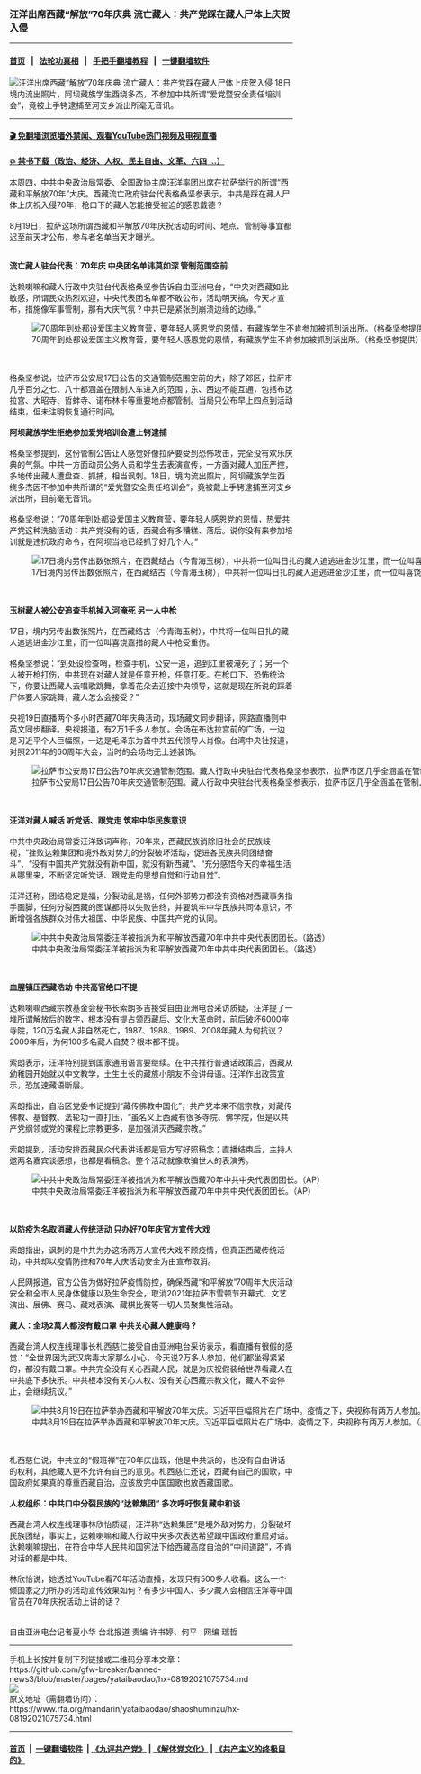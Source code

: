 ### 汪洋出席西藏“解放”70年庆典  流亡藏人：共产党踩在藏人尸体上庆贺入侵
------------------------

#### [首页](https://github.com/gfw-breaker/banned-news3/blob/master/README.md) &nbsp;&nbsp;|&nbsp;&nbsp; [法轮功真相](https://github.com/begood0513/basic/blob/master/README.md)  &nbsp;&nbsp;|&nbsp;&nbsp; [手把手翻墙教程](https://github.com/gfw-breaker/guides/wiki)  &nbsp;&nbsp;|&nbsp;&nbsp; [一键翻墙软件](https://github.com/gfw-breaker/nogfw/blob/master/README.md)  



<div id="headerimg">
 <img alt="汪洋出席西藏“解放”70年庆典  流亡藏人：共产党踩在藏人尸体上庆贺入侵" src="https://www.rfa.org/mandarin/yataibaodao/shaoshuminzu/hx-08192021075734.html/@@images/bda65ee3-d52a-4674-9198-badae7d6056e.jpeg" title="汪洋出席西藏“解放”70年庆典  流亡藏人：共产党踩在藏人尸体上庆贺入侵"/>
 <span class="lead_image_caption">
  18日境内流出照片，阿坝藏族学生西绕多杰，不参加中共所谓“爱党暨安全责任培训会”，竟被上手铐逮捕至河支乡派出所毫无音讯。
 </span>
 <!-- zoomattribute -->
</div>

<hr/>


#### [ 🎬  免翻墙浏览墙外禁闻、观看YouTube热门视频及电视直播](https://github.com/gfw-breaker/HelloWorld)

#### [ 💥  禁书下载（政治、经济、人权、民主自由、文革、六四 ...）](https://github.com/gfw-breaker/books/blob/master/README.md)

<div id="storytext">
 <p>
  本周四，中共中央政治局常委、全国政协主席汪洋率团出席在拉萨举行的所谓“西藏和平解放70年”大庆。西藏流亡政府驻台代表格桑坚参表示，中共是踩在藏人尸体上庆祝入侵70年，枪口下的藏人怎能接受被迫的感恩戴德？
  <br/>
  <br/>
  8月19日，拉萨这场所谓西藏和平解放70年庆祝活动的时间、地点、管制等事宜都迟至前天才公布，参与者名单当天才曝光。
 </p>
 <p>
 </p>
 <p>
  <br/>
  <strong>
   流亡藏人驻台代表：70年庆 中央团名单讳莫如深 管制范围空前
  </strong>
  <br/>
  <br/>
  达赖喇嘛和藏人行政中央驻台代表格桑坚参告诉自由亚洲电台，“中央对西藏如此敏感，所谓民众热烈欢迎，中央代表团名单都不敢公布，活动明天搞，今天才宣布，措施像军事管制，那有大庆气氛？中共已是紧张到崩溃边缘的边缘。”
 </p>
 <p>
 </p>
 <p>
  <figure class="image-richtext image-inline captioned" style="width:960px;">
   <img alt="70周年到处都设爱国主义教育营，要年轻人感恩党的恩情，有藏族学生不肯参加被抓到派出所。（格桑坚参提供）" src="https://www.rfa.org/mandarin/yataibaodao/shaoshuminzu/hx-08192021075734.html/2.jpg/@@images/88e810cb-9e67-4a87-bb0c-596acb7afa8b.jpeg" title="2.jpg"/>
   <figcaption class="image-caption">
    70周年到处都设爱国主义教育营，要年轻人感恩党的恩情，有藏族学生不肯参加被抓到派出所。（格桑坚参提供）
   </figcaption>
   <small>
   </small>
  </figure>
  <br/>
  <br/>
  格桑坚参说，拉萨市公安局17日公告的交通管制范围空前的大，除了郊区，拉萨市几乎百分之七、八十都涵盖在限制人车进入的范围；东、西边不能互通，包括布达拉宫、大昭寺、哲蚌寺、诺布林卡等重要地点都管制。当局只公布早上四点到活动结束，但未注明恢复通行时间。
  <br/>
  <br/>
  <strong>
   阿坝藏族学生拒绝参加爱党培训会遭上铐逮捕
  </strong>
  <br/>
  <br/>
  格桑坚参提到，这份管制公告让人感觉好像拉萨要受到恐怖攻击，完全没有欢乐庆典的气氛。中共一方面动员公务人员和学生去表演宣传，一方面对藏人加压严控，多地传出藏人遭盘查、抓捕，相当讽刺。18日，境内流出照片，阿坝藏族学生西绕多杰因不参加中共所谓的“爱党暨安全责任培训会”，竟被戴上手铐逮捕至河支乡派出所，目前毫无音讯。
  <br/>
  <br/>
  格桑坚参说：“70周年到处都设爱国主义教育营，要年轻人感恩党的恩情，热爱共产党这种洗脑活动：共产党没有的话，西藏会有多糟糕、落后。说你没有来参加培训就是违抗政府命令，在阿坝当地已经抓了好几个人。”
 </p>
 <p>
 </p>
 <p>
  <figure class="image-richtext image-inline captioned" style="width:1500px;">
   <img alt="17日境内另传出数张照片，在西藏结古（今青海玉树），中共将一位叫日扎的藏人追逃进金沙江里，而一位叫喜饶嘉措的藏人中枪受重伤。（格桑坚参提供）" src="https://www.rfa.org/mandarin/yataibaodao/shaoshuminzu/hx-08192021075734.html/3-4.jpg/@@images/0d041921-a70f-45be-aec6-1071a5cf49cf.jpeg" title="3-4.jpg"/>
   <figcaption class="image-caption">
    17日境内另传出数张照片，在西藏结古（今青海玉树），中共将一位叫日扎的藏人追逃进金沙江里，而一位叫喜饶嘉措的藏人中枪受重伤。（格桑坚参提供）
   </figcaption>
   <small>
   </small>
  </figure>
  <br/>
  <br/>
  <strong>
   玉树藏人被公安追查手机掉入河淹死 另一人中枪
  </strong>
  <br/>
  <br/>
  17日，境内另传出数张照片，在西藏结古（今青海玉树），中共将一位叫日扎的藏人追逃进金沙江里，而一位叫喜饶嘉措的藏人中枪受重伤。
  <br/>
  <br/>
  格桑坚参说：“到处设检查哨，检查手机，公安一追，追到江里被淹死了；另一个人被开枪打伤，中共现在对藏人就是任意开枪，任意打死。在枪口下、恐怖统治下，你要让西藏人去唱歌跳舞，拿着花朵去迎接中央领导，这就是现在所说的踩着尸体要人家跳舞，藏人怎么会接受？”
  <br/>
  <br/>
  央视19日直播两个多小时西藏70年庆典活动，现场藏文同步翻译，网路直播则中英文同步翻译。央视报道，有2万1千多人参加。会场在布达拉宫前的广场，一边是习近平个人巨幅照，一边是毛泽东为首中共五代领导人肖像。台湾中央社报道，对照2011年的60周年大会，当时的会场均无上述装饰。
 </p>
 <p>
 </p>
 <p>
  <figure class="image-richtext image-inline captioned" style="width:1976px;">
   <img alt="拉萨市公安局17日公告70年庆交通管制范围。藏人行政中央驻台代表格桑坚参表示，拉萨市区几乎全涵盖在管制人车进出的范围。（格桑坚参提供）" src="https://www.rfa.org/mandarin/yataibaodao/shaoshuminzu/hx-08192021075734.html/6.jpg/@@images/2ba52e21-2fc8-4f99-84ed-42f5bb02f844.jpeg" title="6.jpg"/>
   <figcaption class="image-caption">
    拉萨市公安局17日公告70年庆交通管制范围。藏人行政中央驻台代表格桑坚参表示，拉萨市区几乎全涵盖在管制人车进出的范围。（格桑坚参提供）
   </figcaption>
   <small>
   </small>
  </figure>
  <br/>
  <br/>
  <strong>
   汪洋对藏人喊话 听党话、跟党走 筑牢中华民族意识
  </strong>
  <br/>
  <br/>
  中共中央政治局常委汪洋致词声称，70年来，西藏民族消除旧社会的民族歧视，“挫败达赖集团和境外敌对势力的分裂破坏活动，促进各民族共同团结奋斗”、“没有中国共产党就没有新中国，就没有新西藏”、“充分感悟今天的幸福生活从哪里来，不断坚定听党话、跟党走的思想自觉和行动自觉”。
  <br/>
  <br/>
  汪洋还称，团结稳定是福，分裂动乱是祸，任何外部势力都没有资格对西藏事务指手画脚，任何分裂西藏的图谋都将以失败告终，并要筑牢中华民族共同体意识，不断增强各族群众对伟大祖国、中华民族、中国共产党的认同。
 </p>
 <p>
 </p>
 <p>
  <figure class="image-richtext image-inline captioned" style="width:1280px;">
   <img alt="中共中央政治局常委汪洋被指派为和平解放西藏70年中共中央代表团团长。（路透）" src="https://www.rfa.org/mandarin/yataibaodao/shaoshuminzu/hx-08192021075734.html/7.jpg/@@images/d1ea4084-c016-46d3-8432-4754b920b7dd.jpeg" title="7.jpg"/>
   <figcaption class="image-caption">
    中共中央政治局常委汪洋被指派为和平解放西藏70年中共中央代表团团长。（路透）
   </figcaption>
   <small>
   </small>
  </figure>
  <br/>
  <br/>
  <strong>
   血腥镇压西藏浩劫 中共高官绝口不提
  </strong>
  <br/>
  <br/>
  达赖喇嘛西藏宗教基金会秘书长索朗多吉接受自由亚洲电台采访质疑，汪洋提了一堆所谓解放后的数字，根本没有提占领西藏后、文化大革命时，前后破坏6000座寺院，120万名藏人非自然死亡，1987、1988、1989、2008年藏人为何抗议？2009年后，为何100多名藏人自焚？根本都不提。
  <br/>
  <br/>
  索朗表示，汪洋特别提到国家通用语言要继续。在中共推行普通话政策后，西藏从幼稚园开始就以中文教学，土生土长的藏族小朋友不会讲母语。汪洋作出政策宣示，恐加速藏语断层。
  <br/>
  <br/>
  索朗指出，自治区党委书记提到“藏传佛教中国化”，共产党本来不信宗教，对藏传佛教、基督教、法轮功一直打压，“虽名义上西藏有很多寺院、佛学院，但是以共产党纲领或党的课程比宗教更多，是加强消灭西藏宗教。”
  <br/>
  <br/>
  索朗提到，活动安排西藏民众代表讲话都是官方写好照稿念；直播结束后，主持人邀两名嘉宾谈感想，也都是看稿念。整个活动就像欺骗世人的表演秀。
 </p>
 <p>
 </p>
 <p>
  <figure class="image-richtext image-inline captioned" style="width:1280px;">
   <img alt="中共中央政治局常委汪洋被指派为和平解放西藏70年中共中央代表团团长。（AP）" src="https://www.rfa.org/mandarin/yataibaodao/shaoshuminzu/hx-08192021075734.html/8tibet.jpg/@@images/4c89c263-6a73-4bca-878e-f8ef5fbdaac2.jpeg" title="8TIBET.jpg"/>
   <figcaption class="image-caption">
    中共中央政治局常委汪洋被指派为和平解放西藏70年中共中央代表团团长。（AP）
   </figcaption>
   <small>
   </small>
  </figure>
  <br/>
  <br/>
  <strong>
   以防疫为名取消藏人传统活动 只办好70年庆官方宣传大戏
  </strong>
  <br/>
  <br/>
  索朗指出，讽刺的是中共为办这场两万人宣传大戏不顾疫情，但真正西藏传统活动，中共却以疫情防控和70年大庆活动安全为由宣布取消。
  <br/>
  <br/>
  人民网报道，官方公告为做好拉萨疫情防控，确保西藏“和平解放”70周年大庆活动安全和全市人民身体健康以及生命安全，取消2021年拉萨市雪顿节开幕式、文艺演出、展佛、赛马、藏戏表演、藏棋比赛等一切人员聚集性活动。
  <br/>
  <br/>
  <strong>
   藏人：全场2萬人都沒有戴口罩 中共关心藏人健康吗？
  </strong>
  <br/>
  <br/>
  西藏台湾人权连线理事长札西慈仁接受自由亚洲电台采访表示，看直播有很假的感觉：“全世界因为武汉病毒大家那么小心，今天说2万多人参加，他们都坐得紧紧的，都没有戴口罩。中共完全没有关心西藏人民，就是为庆祝假装给世界看藏人在中共底下多快乐。中共根本没有关心人权、没有关心西藏宗教文化，藏人不会停止，会继续抗议。”
 </p>
 <p>
 </p>
 <p>
  <figure class="image-richtext image-inline captioned" style="width:1500px;">
   <img alt="中共8月19日在拉萨举办西藏和平解放70年大庆。习近平巨幅照片在广场中。疫情之下，央视称有两万人参加。（央视直播截图）" src="https://www.rfa.org/mandarin/yataibaodao/shaoshuminzu/hx-08192021075734.html/9.jpg/@@images/4856da9e-a634-42ea-843a-ff9a11286122.jpeg" title="9.jpg"/>
   <figcaption class="image-caption">
    中共8月19日在拉萨举办西藏和平解放70年大庆。习近平巨幅照片在广场中。疫情之下，央视称有两万人参加。（央视直播截图）
   </figcaption>
   <small>
   </small>
  </figure>
  <br/>
  <br/>
  札西慈仁说，中共立的“假班禅”在70年庆出现，他是中共派的，也没有自由讲话的权利，其他藏人更不允许有自己的意见。札西慈仁还说，西藏有自己的国歌，中国政府如果真的尊重西藏自治，应该放完中国国歌也放西藏国歌。
  <br/>
  <br/>
  <strong>
   人权组织：中共口中分裂民族的“达赖集团” 多次呼吁恢复藏中和谈
  </strong>
  <br/>
  <br/>
  西藏台湾人权连线理事林欣怡质疑，汪洋称“达赖集团”是境外敌对势力，分裂破坏民族团结，事实上，达赖喇嘛和藏人行政中央多次表达希望跟中国政府重启对话。达赖喇嘛提出，在符合中华人民共和国宪法下给西藏高度自治的“中间道路”，不肯对话的都是中共。
  <br/>
  <br/>
  林欣怡说，她透过YouTube看70年活动直播，发现只有500多人收看。这么一个倾国家之力所办的活动宣传效果如何？有多少中国人、多少藏人会相信汪洋等中国官员在70年庆祝活动上讲的话？
  <br/>
  <br/>
  <br/>
  自由亚洲电台记者夏小华 台北报道 责编 许书婷、何平   网编 瑞哲
 </p>
 <p>
  <span class="discreet">
   <span>
    <span class="result-title">
     <strong>
     </strong>
    </span>
   </span>
  </span>
 </p>
 <p>
  <span class="discreet">
   <span>
    <span class="result-title">
     <strong>
     </strong>
    </span>
   </span>
  </span>
 </p>
 <p>
  <span class="discreet">
   <span>
    <span class="result-title">
     <strong>
     </strong>
    </span>
   </span>
  </span>
 </p>
</div>

<hr/>
手机上长按并复制下列链接或二维码分享本文章：<br/>
https://github.com/gfw-breaker/banned-news3/blob/master/pages/yataibaodao/hx-08192021075734.md <br/>
<a href='https://github.com/gfw-breaker/banned-news3/blob/master/pages/yataibaodao/hx-08192021075734.md'><img src='https://github.com/gfw-breaker/banned-news3/blob/master/pages/yataibaodao/hx-08192021075734.md.png'/></a> <br/>
原文地址（需翻墙访问）：https://www.rfa.org/mandarin/yataibaodao/shaoshuminzu/hx-08192021075734.html


------------------------
#### [首页](https://github.com/gfw-breaker/banned-news3/blob/master/README.md) &nbsp;|&nbsp; [一键翻墙软件](https://github.com/gfw-breaker/nogfw/blob/master/README.md) &nbsp;| [《九评共产党》](https://github.com/gfw-breaker/9ping.md/blob/master/README.md#九评之一评共产党是什么) | [《解体党文化》](https://github.com/gfw-breaker/jtdwh.md/blob/master/README.md) | [《共产主义的终极目的》](https://github.com/gfw-breaker/gczydzjmd.md/blob/master/README.md)


<img src='http://gfw-breaker.win/banned-news3/pages/yataibaodao/hx-08192021075734.md' width='0px' height='0px'/>